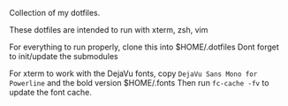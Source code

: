 Collection of my dotfiles.

These dotfiles are intended to run with xterm, zsh, vim

For everything to run properly, clone this into $HOME/.dotfiles
Dont forget to init/update the submodules

For xterm to work with the DejaVu fonts, copy `DejaVu Sans Mono for Powerline` and the bold version $HOME/.fonts
Then run `fc-cache -fv` to update the font cache.
